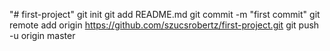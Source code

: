 "# first-project"  git init git add README.md git commit -m "first commit" git remote add origin https://github.com/szucsrobertz/first-project.git git push -u origin master
